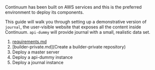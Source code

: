 Continuum has been built on AWS services and this is the preferred environment to deploy its components.

This guide will walk you through setting up a demonstrative version of `journal`, the user-visible website that exposes all the content inside Continuum. `api-dummy` will provide journal with a small, realistic data set.

1. [requirements.md](Requirements)
2. [builder-private.md](Create a builder-private repository)
3. Deploy a master server
4. Deploy a api-dummy instance
5. Deploy a journal instance
